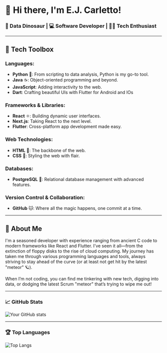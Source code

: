 # 👋 Hi there, I'm E.J. Carletto!

### 🦕 Data Dinosaur | 💻 Software Developer | 🧑‍💻 Tech Enthusiast

---
## 🧰 Tech Toolbox

### **Languages:**
- **Python** 🐍: From scripting to data analysis, Python is my go-to tool.
- **Java** ☕: Object-oriented programming and beyond.
- **JavaScript**: Adding interactivity to the web.
- **Dart**: Crafting beautiful UIs with Flutter for Android and IOs

### **Frameworks & Libraries:**
- **React** ⚛️: Building dynamic user interfaces.
- **Next.js**: Taking React to the next level.
- **Flutter**: Cross-platform app development made easy.

### **Web Technologies:**
- **HTML** 📝: The backbone of the web.
- **CSS** 🎨: Styling the web with flair.

### **Databases:**
- **PostgreSQL** 🐘: Relational database management with advanced features.

### **Version Control & Collaboration:**
- **GitHub** 🐱: Where all the magic happens, one commit at a time.

---

## 🦕 About Me

I'm a seasoned developer with experience ranging from ancient C code to modern frameworks like React and Flutter. I’ve seen it all—from the extinction of floppy disks to the rise of cloud computing. My journey has taken me through various programming languages and tools, always striving to stay ahead of the curve (or at least not get hit by the latest "meteor" 🪐).

When I’m not coding, you can find me tinkering with new tech, digging into data, or dodging the latest Scrum "meteor" that’s trying to wipe me out!

---

### 📈 GitHub Stats

![Your GitHub stats](https://github-readme-stats.vercel.app/api?username=ermescarletto&show_icons=true&theme=radical)

---

### 🏆 Top Languages

![Top Langs](https://github-readme-stats.vercel.app/api/top-langs/?username=ermescarletto&layout=compact&theme=radical)

